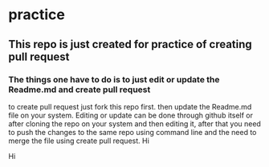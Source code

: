 # practice
## This repo is just created for practice of creating pull request
### The things one have to do is to just edit or update the Readme.md and create pull request
to create pull request just fork this repo first.
then update the Readme.md file on your system.
Editing or update can be done through github itself or after cloning the repo on your system and then editing it, after that you need to push the changes to the same repo using command line and the need to merge the file using create pull request.
Hi

Hi













